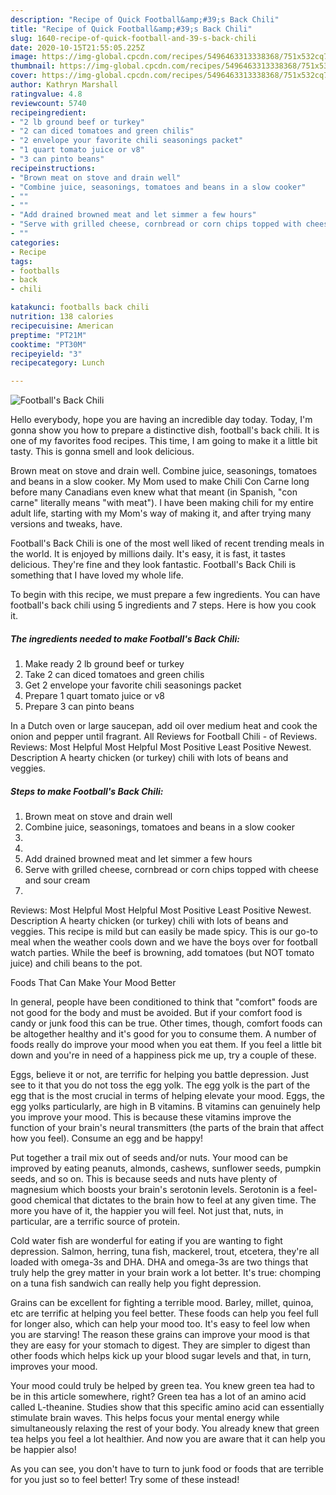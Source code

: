 ```yaml
---
description: "Recipe of Quick Football&amp;#39;s Back Chili"
title: "Recipe of Quick Football&amp;#39;s Back Chili"
slug: 1640-recipe-of-quick-football-and-39-s-back-chili
date: 2020-10-15T21:55:05.225Z
image: https://img-global.cpcdn.com/recipes/5496463313338368/751x532cq70/footballs-back-chili-recipe-main-photo.jpg
thumbnail: https://img-global.cpcdn.com/recipes/5496463313338368/751x532cq70/footballs-back-chili-recipe-main-photo.jpg
cover: https://img-global.cpcdn.com/recipes/5496463313338368/751x532cq70/footballs-back-chili-recipe-main-photo.jpg
author: Kathryn Marshall
ratingvalue: 4.8
reviewcount: 5740
recipeingredient:
- "2 lb ground beef or turkey"
- "2 can diced tomatoes and green chilis"
- "2 envelope your favorite chili seasonings packet"
- "1 quart tomato juice or v8"
- "3 can pinto beans"
recipeinstructions:
- "Brown meat on stove and drain well"
- "Combine juice, seasonings, tomatoes and beans in a slow cooker"
- ""
- ""
- "Add drained browned meat and let simmer a few hours"
- "Serve with grilled cheese, cornbread or corn chips topped with cheese and sour cream"
- ""
categories:
- Recipe
tags:
- footballs
- back
- chili

katakunci: footballs back chili 
nutrition: 138 calories
recipecuisine: American
preptime: "PT21M"
cooktime: "PT30M"
recipeyield: "3"
recipecategory: Lunch

---
```



![Football&#39;s Back Chili](https://img-global.cpcdn.com/recipes/5496463313338368/751x532cq70/footballs-back-chili-recipe-main-photo.jpg)

Hello everybody, hope you are having an incredible day today. Today, I'm gonna show you how to prepare a distinctive dish, football&#39;s back chili. It is one of my favorites food recipes. This time, I am going to make it a little bit tasty. This is gonna smell and look delicious.

Brown meat on stove and drain well. Combine juice, seasonings, tomatoes and beans in a slow cooker. My Mom used to make Chili Con Carne long before many Canadians even knew what that meant (in Spanish, &#34;con carne&#34; literally means &#34;with meat&#34;). I have been making chili for my entire adult life, starting with my Mom&#39;s way of making it, and after trying many versions and tweaks, have.

Football&#39;s Back Chili is one of the most well liked of recent trending meals in the world. It is enjoyed by millions daily. It's easy, it is fast, it tastes delicious. They're fine and they look fantastic. Football&#39;s Back Chili is something that I have loved my whole life.


To begin with this recipe, we must prepare a few ingredients. You can have football&#39;s back chili using 5 ingredients and 7 steps. Here is how you cook it.

<!--inarticleads1-->

##### The ingredients needed to make Football&#39;s Back Chili:

1. Make ready 2 lb ground beef or turkey
1. Take 2 can diced tomatoes and green chilis
1. Get 2 envelope your favorite chili seasonings packet
1. Prepare 1 quart tomato juice or v8
1. Prepare 3 can pinto beans


In a Dutch oven or large saucepan, add oil over medium heat and cook the onion and pepper until fragrant. All Reviews for Football Chili - of Reviews. Reviews: Most Helpful Most Helpful Most Positive Least Positive Newest. Description A hearty chicken (or turkey) chili with lots of beans and veggies. 

<!--inarticleads2-->

##### Steps to make Football&#39;s Back Chili:

1. Brown meat on stove and drain well
1. Combine juice, seasonings, tomatoes and beans in a slow cooker
1. 
1. 
1. Add drained browned meat and let simmer a few hours
1. Serve with grilled cheese, cornbread or corn chips topped with cheese and sour cream
1. 


Reviews: Most Helpful Most Helpful Most Positive Least Positive Newest. Description A hearty chicken (or turkey) chili with lots of beans and veggies. This recipe is mild but can easily be made spicy. This is our go-to meal when the weather cools down and we have the boys over for football watch parties. While the beef is browning, add tomatoes (but NOT tomato juice) and chili beans to the pot. 

Foods That Can Make Your Mood Better


In general, people have been conditioned to think that "comfort" foods are not good for the body and must be avoided. But if your comfort food is candy or junk food this can be true. Other times, though, comfort foods can be altogether healthy and it's good for you to consume them. A number of foods really do improve your mood when you eat them. If you feel a little bit down and you're in need of a happiness pick me up, try a couple of these.

Eggs, believe it or not, are terrific for helping you battle depression. Just see to it that you do not toss the egg yolk. The egg yolk is the part of the egg that is the most crucial in terms of helping elevate your mood. Eggs, the egg yolks particularly, are high in B vitamins. B vitamins can genuinely help you improve your mood. This is because these vitamins improve the function of your brain's neural transmitters (the parts of the brain that affect how you feel). Consume an egg and be happy!

Put together a trail mix out of seeds and/or nuts. Your mood can be improved by eating peanuts, almonds, cashews, sunflower seeds, pumpkin seeds, and so on. This is because seeds and nuts have plenty of magnesium which boosts your brain's serotonin levels. Serotonin is a feel-good chemical that dictates to the brain how to feel at any given time. The more you have of it, the happier you will feel. Not just that, nuts, in particular, are a terrific source of protein.

Cold water fish are wonderful for eating if you are wanting to fight depression. Salmon, herring, tuna fish, mackerel, trout, etcetera, they're all loaded with omega-3s and DHA. DHA and omega-3s are two things that truly help the grey matter in your brain work a lot better. It's true: chomping on a tuna fish sandwich can really help you fight depression. 

Grains can be excellent for fighting a terrible mood. Barley, millet, quinoa, etc are terrific at helping you feel better. These foods can help you feel full for longer also, which can help your mood too. It's easy to feel low when you are starving! The reason these grains can improve your mood is that they are easy for your stomach to digest. They are simpler to digest than other foods which helps kick up your blood sugar levels and that, in turn, improves your mood.

Your mood could truly be helped by green tea. You knew green tea had to be in this article somewhere, right? Green tea has a lot of an amino acid called L-theanine. Studies show that this specific amino acid can essentially stimulate brain waves. This helps focus your mental energy while simultaneously relaxing the rest of your body. You already knew that green tea helps you feel a lot healthier. And now you are aware that it can help you be happier also!

As you can see, you don't have to turn to junk food or foods that are terrible for you just so to feel better! Try some of these instead!

